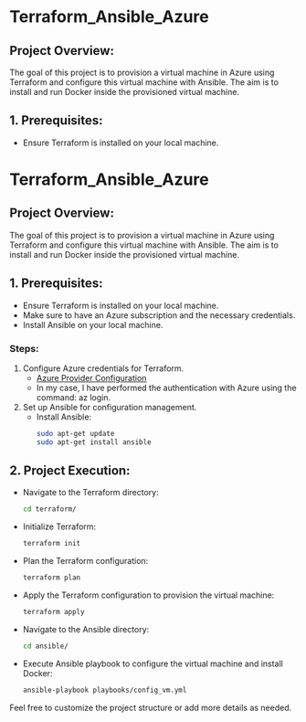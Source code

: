 # Terraform_Ansible_Azure

## Project Overview:

The goal of this project is to provision a virtual machine in Azure using Terraform and configure this virtual machine with Ansible. The aim is to install and run Docker inside the provisioned virtual machine.

## 1. Prerequisites:

- Ensure Terraform is installed on your local machine.
# Terraform_Ansible_Azure

## Project Overview:

The goal of this project is to provision a virtual machine in Azure using Terraform and configure this virtual machine with Ansible. The aim is to install and run Docker inside the provisioned virtual machine.

## 1. Prerequisites:

- Ensure Terraform is installed on your local machine.
- Make sure to have an Azure subscription and the necessary credentials.
- Install Ansible on your local machine.

### Steps:

1. Configure Azure credentials for Terraform.
   - [Azure Provider Configuration](https://registry.terraform.io/providers/hashicorp/azurerm/latest/docs/guides/service_principal_client_secret)
   - In my case, I have performed the authentication with Azure using the command: az login.   
2. Set up Ansible for configuration management.
   - Install Ansible:
     ```bash
     sudo apt-get update
     sudo apt-get install ansible
     ```

## 2. Project Execution:

- Navigate to the Terraform directory:
  ```bash
  cd terraform/
  ```

- Initialize Terraform:
  ```bash
  terraform init
  ```

- Plan the Terraform configuration:
  ```bash
  terraform plan
  ```  

- Apply the Terraform configuration to provision the virtual machine:
  ```bash
  terraform apply
  ```

- Navigate to the Ansible directory:
  ```bash
  cd ansible/
  ```

- Execute Ansible playbook to configure the virtual machine and install Docker:
  ```bash
  ansible-playbook playbooks/config_vm.yml
  ```

Feel free to customize the project structure or add more details as needed.
